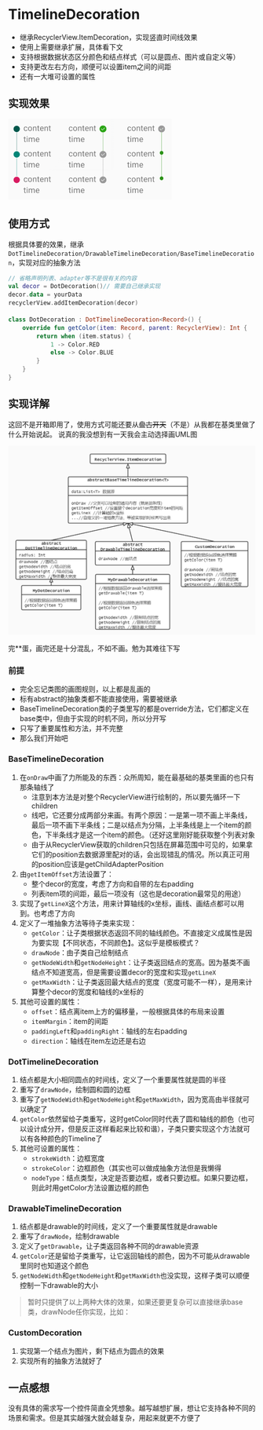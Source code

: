 # TimelineDecoration

* 继承RecyclerView.ItemDecoration，实现竖直时间线效果
* 使用上需要继承扩展，具体看下文
* 支持根据数据状态区分颜色和结点样式（可以是圆点、图片或自定义等）
* 支持更改左右方向，顺便可以设置item之间的间距
* 还有一大堆可设置的属性

## 实现效果
![demo](demo.png)

## 使用方式
根据具体要的效果，继承`DotTimelineDecoration/DrawableTimelineDecoration/BaseTimelineDecoration`，实现对应的抽象方法
```kotlin
// 省略声明列表、adapter等不是很有关的内容
val decor = DotDecoration()// 需要自己继承实现
decor.data = yourData
recyclerView.addItemDecoration(decor)

class DotDecoration : DotTimelineDecoration<Record>() {
    override fun getColor(item: Record, parent: RecyclerView): Int {
        return when (item.status) {
            1 -> Color.RED
            else -> Color.BLUE
        }
    }
}
```

## 实现详解
这回不是开箱即用了，使用方式可能还要从~~盘古开天~~（不是）从我都在基类里做了什么开始说起。
说真的我没想到有一天我会主动选择画UML图

![UML类图](uml.jpg)

完**蛋，画完还是十分混乱，不如不画。勉为其难往下写

### 前提
* 完全忘记类图的画图规则，以上都是乱画的
* 标有abstract的抽象类都不能直接使用，需要被继承
* BaseTimelineDecoration类的子类里写的都是override方法，它们都定义在base类中，但由于实现的时机不同，所以分开写
* 只写了重要属性和方法，并不完整
* 那么我们开始吧

### BaseTimelineDecoration
1. 在`onDraw`中画了力所能及的东西：众所周知，能在最基础的基类里画的也只有那条轴线了
    * 注意到本方法是对整个RecyclerView进行绘制的，所以要先循环一下children
    * 线吧，它还要分成两部分来画。有两个原因：一是第一项不画上半条线，最后一项不画下半条线；二是以结点为分隔，上半条线是上一个item的颜色，下半条线才是这一个item的颜色。（还好这里刚好能获取整个列表对象
    * 由于从RecyclerView获取的children只包括在屏幕范围中可见的，如果拿它们的position去数据源里配对的话，会出现错乱的情况。所以真正可用的position应该是getChildAdapterPosition
2. 由`getItemOffset`方法设置了：
    * 整个decor的宽度，考虑了方向和自带的左右padding
    * 列表item项的间距，最后一项没有（这也是decoration最常见的用途）
3. 实现了`getLineX`这个方法，用来计算轴线的x坐标，画线、画结点都可以用到。也考虑了方向
4. 定义了一堆抽象方法等待子类来实现：
    * `getColor`：让子类根据状态返回不同的轴线颜色。不直接定义成属性是因为要实现【不同状态，不同颜色】。这似乎是模板模式？
    * `drawNode`：由子类自己绘制结点
    * `getNodeWidth`和`getNodeHeight`：让子类返回结点的宽高。因为基类不画结点不知道宽高，但是需要设置decor的宽度和实现`getLineX`
    * `getMaxWidth`：让子类返回最大结点的宽度（宽度可能不一样），是用来计算整个decor的宽度和轴线的x坐标的
5. 其他可设置的属性：
    * `offset`：结点离item上方的偏移量，一般根据具体的布局来设置
    * `itemMargin`：item的间距
    * `paddingLeft`和`paddingRight`：轴线的左右padding
    * `direction`：轴线在item左边还是右边

### DotTimelineDecoration
1. 结点都是大小相同圆点的时间线，定义了一个重要属性就是圆的半径
2. 重写了`drawNode`，绘制圆和圆的边框
3. 重写了`getNodeWidth`和`getNodeHeight`和`getMaxWidth`，因为宽高由半径就可以确定了
4. `getColor`依然留给子类重写，这时getColor同时代表了圆和轴线的颜色（也可以设计成分开，但是反正这样看起来比较和谐），子类只要实现这个方法就可以有各种颜色的Timeline了
5. 其他可设置的属性：
    * `strokeWidth`：边框宽度
    * `strokeColor`：边框颜色（其实也可以做成抽象方法但是我懒得
    * `nodeType`：结点类型，决定是否要边框，或者只要边框。如果只要边框，则此时用getColor方法设置边框的颜色

### DrawableTimelineDecoration
1. 结点都是drawable的时间线，定义了一个重要属性就是drawable
2. 重写了`drawNode`，绘制drawable
3. 定义了`getDrawable`，让子类返回各种不同的drawable资源
4. `getColor`还是留给子类重写，让它返回轴线的颜色，因为不可能从drawable里同时也知道这个颜色
5. `getNodeWidth`和`getNodeHeight`和`getMaxWidth`也没实现，这样子类可以顺便控制一下drawable的大小

> 暂时只提供了以上两种大体的效果，如果还要更复杂可以直接继承base类，drawNode任你实现，比如：
### CustomDecoration
1. 实现第一个结点为图片，剩下结点为圆点的效果
2. 实现所有的抽象方法就好了

## 一点感想
没有具体的需求写一个控件简直全凭想象。越写越想扩展，想让它支持各种不同的场景和需求。但是其实越强大就会越复杂，用起来就更不方便了